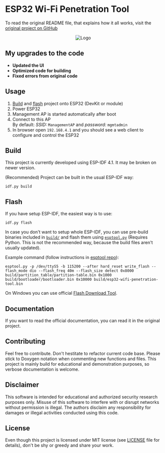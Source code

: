 # ESP32 Wi-Fi Penetration Tool

To read the original README file, that explains how it all works, visit the [original project on GitHub](https://github.com/risinek/esp32-wifi-penetration-tool)

<p align="center">
    <img src="doc/images/logo.png" alt="Logo">
</p>

## My upgrades to the code

- **Updated the UI**
- **Optimized code for building**
- **Fixed errors from original code**

## Usage

1. [Build](#Build) and [flash](#Flash) project onto ESP32 (DevKit or module)
1. Power ESP32
1. Management AP is started automatically after boot
1. Connect to this AP\
   By default:
   _SSID:_ `ManagementAP` and _password:_ `mgmtadmin`
1. In browser open `192.168.4.1` and you should see a web client to configure and control the ESP32

## Build

This project is currently developed using ESP-IDF 4.1. It may be broken on newer version.

(Recommended) Project can be built in the usual ESP-IDF way:

```shell
idf.py build
```

## Flash

If you have setup ESP-IDF, the easiest way is to use:

```shell
idf.py flash
```

In case you don't want to setup whole ESP-IDF, you can use pre-build binaries included in [`build/`](build/) and flash them using [`esptool.py`](https://github.com/espressif/esptool) (Requires Python. This is not the recommended way, because the build files aren't usually updated).

Example command (follow instructions in [esptool repo](https://github.com/espressif/esptool)):

```
esptool.py -p /dev/ttyS5 -b 115200 --after hard_reset write_flash --flash_mode dio --flash_freq 40m --flash_size detect 0x8000 build/partition_table/partition-table.bin 0x1000 build/bootloader/bootloader.bin 0x10000 build/esp32-wifi-penetration-tool.bin
```

On Windows you can use official [Flash Download Tool](https://www.espressif.com/en/support/download/other-tools).

## Documentation

If you want to read the official documentation, you can read it in the original project.

## Contributing

Feel free to contribute. Don't hestitate to refactor current code base. Please stick to Doxygen notation when commenting new functions and files. This project is mainly build for educational and demonstration purposes, so verbose documentation is welcome.

## Disclaimer

This software is intended for educational and authorized security research purposes only. Misuse of this software to interfere with or disrupt networks without permission is illegal. The authors disclaim any responsibility for damages or illegal activities conducted using this code.

## License

Even though this project is licensed under MIT license (see [LICENSE](LICENSE) file for details), don't be shy or greedy and share your work.
